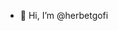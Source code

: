 - 👋 Hi, I’m @herbetgofi

<!---
herbetgofi/herbetgofi is a ✨ special ✨ repository because its `README.md` (this file) appears on your GitHub profile.
You can click the Preview link to take a look at your changes.
--->
